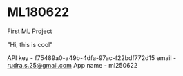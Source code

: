 # ML180622
First ML Project 


"Hi, this is cool"

API key - f75489a0-a49b-4dfa-97ac-f22bdf772d15
email - rudra.s.25@gmail.com
App name - ml250622